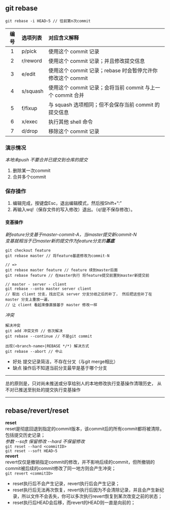 ## git rebase
`git rebase -i HEAD~5 // 往前第n次commit`

|编号|选项列表|对应含义解释
|:-:|:-|:-|
|1|p/pick	|使用这个 commit 记录
|2|r/reword	|使用这个 commit 记录；并且修改提交信息
|3|e/edit	|使用这个 commit 记录；rebase 时会暂停允许你修改这个 commit
|4|s/squash	|使用这个 commit 记录；会将当前 commit 与上一个 commit 合并
|5|f/fixup	|与 squash 选项相同；但不会保存当前 commit 的提交信息
|6|x/exec	|执行其他 shell 命令
|7|d/drop	|移除这个 commit 记录

### 演示情况
*本地未push 不要合并已提交到仓库的提交*
1. 删除某一次commit
2. 合并多个commit

### 保存操作
1. 编辑完成，按键盘Esc，退出编辑模式，然后按Shift+“:”
2. 再输入wq!（保存文件的写入修改）退出。（q!是不保存修改）。

#### 变基操作
*新feature分支基于master-commit-A，当master提交新commit-N*  
*变基就相当于已master新的提交作为feature分支的**基底***
```
git checkout feature
git rebase master // 将feature基底修改为commit-N
```
```
// =>
git rebase master feature // feature 续到master后面
git rebase feature // 在master执行 将feature提交前置到master新提交前
```
```
// master - server - client
git rebase --onto master server client
// 取出 client 分支，找出它从 server 分支分歧之后的补丁， 然后把这些补丁在 master 分支上重放一遍，
// 让 client 看起来像直接基于 master 修改一样
```
*冲突*
```
解决冲突
git add 冲突文件 // 依次解决
git rebase --continue // 不是git commit

出现(<branch-name>|REBASE */*) 解决方式
git rebase --abort // 中止
```

* 好处 提交记录简洁，不存在分叉（与git merge相比）  
* 缺点 操作后不知道当前分支最早是基于哪个分支
- - -
总的原则是，只对尚未推送或分享给别人的本地修改执行变基操作清理历史， 从不对已推送至别处的提交执行变基操作
- - -
## rebase/revert/reset
**reset**  
reset是彻底回退到指定的commit版本，该commit后的所有commit都将被清除，包括提交历史记录；  
*参数 --soft 保留修改 --hard 不保留修改*  
`git reset --hard <commitID>`  
`git reset --soft HEAD~5`  
**revert**  
revert仅仅是撤销指定commit的修改，并不影响后续的commit，但所撤销的commit被后续的commit修改了同一地方则会产生冲突；  
`git revert <commitID>`
+ reset执行后不会产生记录，revert执行后会产生记录；
+ reset执行后无法再次恢复，revert执行后因为不会清除记录，并且会产生新纪录，所以文件不会丢失，你可以多次执行revert恢复到某次改变之前的状态；
+ reset执行后HEAD会后移，而revert的HEAD则一直是向前的；
